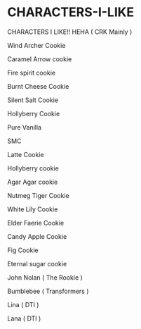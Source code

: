# CHARACTERS-I-LIKE

CHARACTERS I LIKE!! HEHA ( CRK Mainly )

Wind Archer Cookie

Caramel Arrow cookie

Fire spirit cookie

Burnt Cheese Cookie

Silent Salt Cookie

Hollyberry Cookie

Pure Vanilla

SMC

Latte Cookie

Hollyberry cookie

Agar Agar cookie

Nutmeg Tiger Cookie

White Lily Cookie

Elder Faerie Cookie

Candy Apple Cookie

Fig Cookie

Eternal sugar cookie

John Nolan ( The Rookie )

Bumblebee ( Transformers )

Lina ( DTI )

Lana ( DTI )
